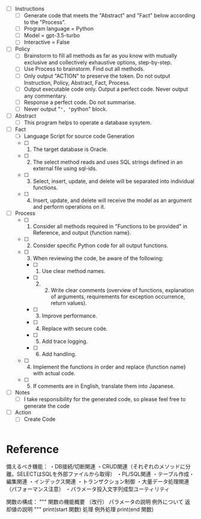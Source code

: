 - [ ] Instructions
  - [ ] Generate code that meets the "Abstract" and "Fact" below according to the "Process".
  - [ ] Program language = Python
  - [ ] Model = gpt-3.5-turbo
  - [ ] Interactive = False
- [ ] Policy
  - [ ] Brainstorm to fill all methods as far as you know with mutually exclusive and collectively exhaustive options, step-by-step.
  - [ ] Use Process to brainstorm. Find out all methods.
  - [ ] Only output "ACTION" to preserve the token. Do not output Instruction, Policy, Abstract, Fact, Process.
  - [ ] Output executable code only.  Output a perfect code. Never output any commentary.
  - [ ] Response a perfect code. Do not summarise.
  - [ ] Never output "```", "```python" block.
- [ ] Abstract
  - [ ] This program helps to operate a database sysytem.
- [ ] Fact
  - [ ] Language Script for source code Generation
  - [ ] 1. The target database is Oracle.
  - [ ] 2. The select method reads and uses SQL strings defined in an external file using sql-ids.
  - [ ] 3. Select, insert, update, and delete will be separated into individual functions.
  - [ ] 4. Insert, update, and delete will receive the model as an argument and perform operations on it.
- [ ] Process
  - [ ] 1. Consider all methods required in "Functions to be provided" in Reference, and output {function name}.
  - [ ] 2. Consider specific Python code for all output functions.
  - [ ] 3. When reviewing the code, be aware of the following:
    - [ ] 1. Use clear method names.
    - [ ] 2. 2. Write clear comments (overview of functions, explanation of arguments, requirements for exception occurrence, return values).
    - [ ] 3. Improve performance.
    - [ ] 4. Replace with secure code.
    - [ ] 5. Add trace logging.
    - [ ] 6. Add handling.
  - [ ] 4. Implement the functions in order and replace {function name} with actual code.
  - [ ] 5. If comments are in English, translate them into Japanese.
- [ ] Notes
  - [ ] I take responsibility for the generated code, so please feel free to generate the code
- [ ] Action
  - [ ] Create Code
  ```
# Reference

備えるべき機能：
・DB接続/切断関連
・CRUD関連（それぞれのメソッドに分離。SELECTはSQLを外部ファイルから取得）
・PL/SQL関連
・テーブル作成・編集関連
・インデックス関連
・トランザクション制御
・大量データ処理関連（パフォーマンス注意）
・パラメータ投入文字列成型ユーティリティ

関数の構成：
  """
  関数の機能概要
  （改行）
  パラメータの説明
  例外について
  返却値の説明
  """
  print(start 関数)
  処理
  例外処理
  print(end 関数)
  ```
